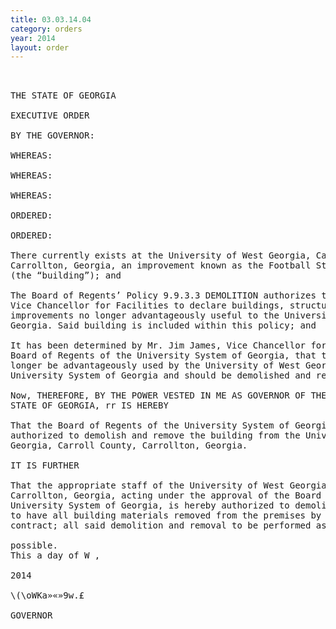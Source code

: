 ```yaml
---
title: 03.03.14.04
category: orders
year: 2014
layout: order
---
```


<pre>    

THE STATE OF GEORGIA

EXECUTIVE ORDER

BY THE GOVERNOR:

WHEREAS:

WHEREAS:

WHEREAS:

ORDERED:

ORDERED:

There currently exists at the University of West Georgia, Carroll County,
Carrollton, Georgia, an improvement known as the Football Storage (#0043),
(the “building”); and

The Board of Regents’ Policy 9.9.3.3 DEMOLITION authorizes the Chancellor or
Vice Chancellor for Facilities to declare buildings, structures and other
improvements no longer advantageously useful to the University System of
Georgia. Said building is included within this policy; and

It has been determined by Mr. Jim James, Vice Chancellor for Facilities of the
Board of Regents of the University System of Georgia, that the building can no
longer be advantageously used by the University of West Georgia or the
University System of Georgia and should be demolished and removed.

Now, THEREFORE, BY THE POWER VESTED IN ME AS GOVERNOR OF THE
STATE OF GEORGIA, rr IS HEREBY

That the Board of Regents of the University System of Georgia is hereby
authorized to demolish and remove the building from the University of West
Georgia, Carroll County, Carrollton, Georgia.

IT IS FURTHER

That the appropriate staff of the University of West Georgia, Carroll County,
Carrollton, Georgia, acting under the approval of the Board of Regents of the
University System of Georgia, is hereby authorized to demolish the building and
to have all building materials removed from the premises by public works
contract; all said demolition and removal to be performed as expeditiously as

possible.
This a day of W ,

2014

\(\oWKa»«»9w.£

GOVERNOR

</pre>
